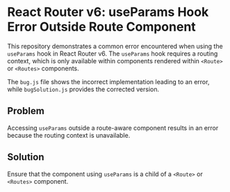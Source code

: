 # React Router v6: useParams Hook Error Outside Route Component

This repository demonstrates a common error encountered when using the `useParams` hook in React Router v6.  The `useParams` hook requires a routing context, which is only available within components rendered within `<Route>` or `<Routes>` components.

The `bug.js` file shows the incorrect implementation leading to an error, while `bugSolution.js` provides the corrected version.

## Problem

Accessing `useParams` outside a route-aware component results in an error because the routing context is unavailable.

## Solution

Ensure that the component using `useParams` is a child of a `<Route>` or `<Routes>` component.